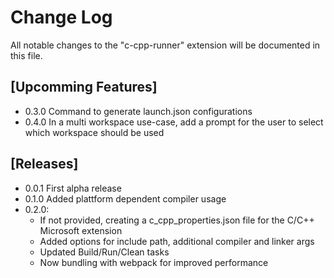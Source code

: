 # Change Log

All notable changes to the "c-cpp-runner" extension will be documented in this file.

## [Upcomming Features]

- 0.3.0 Command to generate launch.json configurations
- 0.4.0 In a multi workspace use-case, add a prompt for the user to select which workspace should be used

## [Releases]

- 0.0.1 First alpha release
- 0.1.0 Added plattform dependent compiler usage
- 0.2.0:
  - If not provided, creating a c_cpp_properties.json file for the C/C++ Microsoft extension
  - Added options for include path, additional compiler and linker args
  - Updated Build/Run/Clean tasks
  - Now bundling with webpack for improved performance
